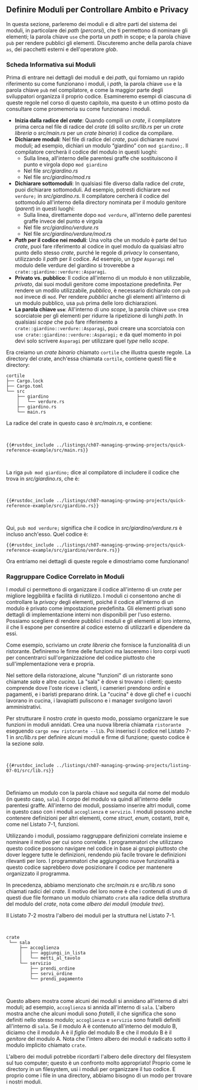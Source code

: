 ## Definire Moduli per Controllare Ambito e Privacy

In questa sezione, parleremo dei moduli e di altre parti del sistema dei moduli,
in particolare dei _path_ (_percorsi_), che ti permettono di nominare gli
elementi; la parola chiave `use` che porta un _path_ in scope; e la parola
chiave `pub` per rendere pubblici gli elementi. Discuteremo anche della parola
chiave `as`, dei pacchetti esterni e dell'operatore _glob_.

### Scheda Informativa sui Moduli

Prima di entrare nei dettagli dei moduli e dei _path_, qui forniamo un rapido
riferimento su come funzionano i moduli, i _path_, la parola chiave `use` e la
parola chiave `pub` nel compilatore, e come la maggior parte degli sviluppatori
organizza il proprio codice. Esamineremo esempi di ciascuna di queste regole nel
corso di questo capitolo, ma questo è un ottimo posto da consultare come
promemoria su come funzionano i moduli.

- **Inizia dalla radice del _crate_**: Quando compili un _crate_, il compilatore
  prima cerca nel file di radice del _crate_ (di solito _src/lib.rs_ per un
  _crate libreria_ o _src/main.rs_ per un _crate binario_) il codice da
  compilare.
- **Dichiarare moduli**: Nel file di radice del _crate_, puoi dichiarare nuovi
  moduli; ad esempio, dichiari un modulo “giardino” con `mod giardino;`. Il
  compilatore cercherà il codice del modulo in questi luoghi:
  - Sulla linea, all'interno delle parentesi graffe che sostituiscono il punto e
    virgola dopo `mod giardino`
  - Nel file _src/giardino.rs_
  - Nel file _src/giardino/mod.rs_
- **Dichiarare sottomoduli**: In qualsiasi file diverso dalla radice del
  _crate_, puoi dichiarare sottomoduli. Ad esempio, potresti dichiarare `mod
  verdure;` in _src/giardino.rs_. Il compilatore cercherà il codice del
  sottomodulo all'interno della directory nominata per il modulo genitore
  (_parent_) in questi luoghi:
  - Sulla linea, direttamente dopo `mod verdure`, all'interno delle parentesi
    graffe invece del punto e virgola
  - Nel file _src/giardino/verdure.rs_
  - Nel file _src/giardino/verdure/mod.rs_
- **_Path_ per il codice nei moduli**: Una volta che un modulo è parte del tuo
  _crate_, puoi fare riferimento al codice in quel modulo da qualsiasi altro
  punto dello stesso _crate_, purché le regole di _privacy_ lo consentano,
  utilizzando il _path_ per il codice. Ad esempio, un _type_ `Asparagi` nel
  modulo delle verdure del giardino si troverebbe a
  `crate::giardino::verdure::Asparagi`.
- **Privato vs. pubblico**: Il codice all'interno di un modulo è non
  utilizzabile, _privato_, dai suoi moduli genitore come impostazione
  predefinita. Per rendere un modilo utilizzabile, _pubblico_, è necessario
  dichiaralo con `pub mod` invece di `mod`. Per rendere _pubblici_ anche gli
  elementi all'interno di un modulo pubblico, usa `pub` prima delle loro
  dichiarazioni.
- **La parola chiave `use`**: All'interno di uno _scope_, la parola chiave `use`
  crea scorciatoie per gli elementi per ridurre la ripetizione di lunghi _path_.
  In qualsiasi _scope_ che può fare riferimento a
  `crate::giardino::verdure::Asparagi`, puoi creare una scorciatoia con `use
  crate::giardino::verdure::Asparagi;` e da quel momento in poi devi solo
  scrivere `Asparagi` per utilizzare quel _type_ nello _scope_.

Era creiamo un _crate binario_ chiamato `cortile` che illustra queste regole. La
directory del crate, anch'essa chiamata `cortile`, contiene questi file e
directory:

```text
cortile
├── Cargo.lock
├── Cargo.toml
└── src
    ├── giardino
    │   └── verdure.rs
    ├── giardino.rs
    └── main.rs
```

La radice del crate in questo caso è _src/main.rs_, e contiene:

<Listing file-name="src/main.rs">

```rust,noplayground,ignore
{{#rustdoc_include ../listings/ch07-managing-growing-projects/quick-reference-example/src/main.rs}}
```

</Listing>

La riga `pub mod giardino;` dice al compilatore di includere il codice che trova
in _src/giardino.rs_, che è:

<Listing file-name="src/giardino.rs">

```rust,noplayground,ignore
{{#rustdoc_include ../listings/ch07-managing-growing-projects/quick-reference-example/src/giardino.rs}}
```

</Listing>

Qui, `pub mod verdure;` significa che il codice in _src/giardino/verdure.rs_ è
incluso anch'esso. Quel codice è:

```rust,noplayground,ignore
{{#rustdoc_include ../listings/ch07-managing-growing-projects/quick-reference-example/src/giardino/verdure.rs}}
```

Ora entriamo nei dettagli di queste regole e dimostriamo come funzionano!

### Raggruppare Codice Correlato in Moduli

I _moduli_ ci permettono di organizzare il codice all'interno di un _crate_ per
migliore leggibilità e facilità di riutilizzo. I moduli ci consentono anche di
controllare la _privacy_ degli elementi, poiché il codice all'interno di un
modulo è privato come impostazione predefinita. Gli elementi privati sono
dettagli di implementazione interni non disponibili per l'uso esterno. Possiamo
scegliere di rendere pubblici i moduli e gli elementi al loro interno, il che li
espone per consentire al codice esterno di utilizzarli e dipendere da essi.

Come esempio, scriviamo un _crate libreria_ che fornisce la funzionalità di un
ristorante. Definiremo le firme delle funzioni ma lasceremo i loro corpi vuoti
per concentrarci sull'organizzazione del codice piuttosto che
sull'implementazione vera e propria.

Nel settore della ristorazione, alcune "funzioni" di un ristorante sono chiamate
_sala_ e altre _cucina_. La "sala" è dove si trovano i clienti; questo comprende
dove l'oste riceve i clienti, i camerieri prendono ordini e pagamenti, e i
baristi preparano drink. La "cucina" è dove gli chef e i cuochi lavorano in
cucina, i lavapiatti puliscono e i manager svolgono lavori amministrativi.

Per strutturare il nostro _crate_ in questo modo, possiamo organizzare le sue
funzioni in moduli annidati. Crea una nuova libreria chiamata `ristorante`
eseguendo `cargo new ristorante --lib`. Poi inserisci il codice nel Listato 7-1
in _src/lib.rs_ per definire alcuni moduli e firme di funzione; questo codice è
la sezione _sala_.

<Listing number="7-1" file-name="src/lib.rs" caption="Un modulo `sala` contenente altri moduli che poi contengono funzioni">

```rust,noplayground
{{#rustdoc_include ../listings/ch07-managing-growing-projects/listing-07-01/src/lib.rs}}
```

</Listing>

Definiamo un modulo con la parola chiave `mod` seguita dal nome del modulo (in
questo caso, `sala`). Il corpo del modulo va quindi all'interno delle parentesi
graffe. All'interno dei moduli, possiamo inserire altri moduli, come in questo
caso con i moduli `accoglienza` e `servizio`. I moduli possono anche contenere
definizioni per altri elementi, come _struct_, _enum_, costanti, _trait_ e, come
nel Listato 7-1, funzioni.

Utilizzando i moduli, possiamo raggruppare definizioni correlate insieme e
nominare il motivo per cui sono correlate. I programmatori che utilizzano questo
codice possono navigare nel codice in base ai gruppi piuttosto che dover leggere
tutte le definizioni, rendendo più facile trovare le definizioni rilevanti per
loro. I programmatori che aggiungono nuove funzionalità a questo codice
saprebbero dove posizionare il codice per mantenere organizzato il programma.

In precedenza, abbiamo menzionato che _src/main.rs_ e _src/lib.rs_ sono chiamati
radici del _crate_. Il motivo del loro nome è che i contenuti di uno di questi
due file formano un modulo chiamato `crate` alla radice della struttura del
modulo del _crate_, nota come _albero dei moduli_ (_module tree_).

Il Listato 7-2 mostra l'albero dei moduli per la struttura nel Listato 7-1.

<Listing number="7-2" caption="L'albero dei moduli per il codice nel Listato 7-1">

```text
crate
 └── sala
     ├── accoglienza
     │   ├── aggiungi_in_lista
     │   └── metti_al_tavolo
     └── servizio
         ├── prendi_ordine
         ├── servi_ordine
         └── prendi_pagamento
```

</Listing>

Questo albero mostra come alcuni dei moduli si annidano all'interno di altri
moduli; ad esempio, `accoglienza` si annida all'interno di `sala`. L'albero
mostra anche che alcuni moduli sono _fratelli_, il che significa che sono
definiti nello stesso modulo; `accoglienza` e `servizio` sono fratelli definiti
all'interno di `sala`. Se il modulo A è contenuto all'interno del modulo B,
diciamo che il modulo A è il _figlio_ del modulo B e che il modulo B è il
_genitore_ del modulo A. Nota che l'intero albero dei moduli è radicato sotto il
modulo implicito chiamato `crate`.

L'albero dei moduli potrebbe ricordarti l'albero delle directory del filesystem
sul tuo computer; questo è un confronto molto appropriato! Proprio come le
directory in un filesystem, usi i moduli per organizzare il tuo codice. E
proprio come i file in una directory, abbiamo bisogno di un modo per trovare i
nostri moduli.
